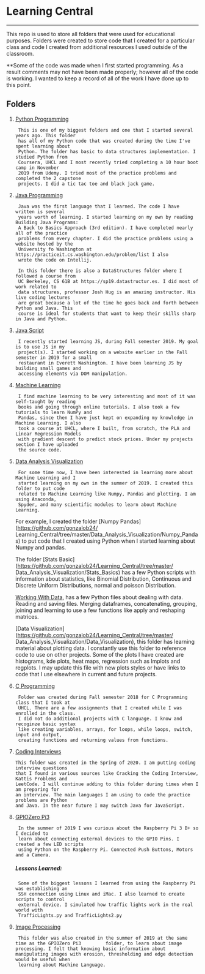 # Learning Central
-------


This repo is used to store all folders that were used for educational purposes. Folders were created to store code that I created for a particular class and code I created from additional resources I used outside of the classroom.

**Some of the code was made when I first started programming. As a result comments may not have been made properly; however all of the code is working. I wanted to keep a record of all of the work I have done up to this point.

## Folders

1. [Python Programming](https://github.com/gonzalob24/Learning_Central/tree/master/Python_Programming)
		
		This is one of my biggest folders and one that I started several years ago. This folder
		has all of my Python code that was created during the time I've spent learning about
		Python. The folder has basic to data structures implementation. I studied Python from 
		Coursera, UHCL and I most recently tried completing a 10 hour boot camp in November 
		2019 from Udemy. I tried most of the practice problems and completed the 2 capstone 
		projects. I did a tic tac toe and black jack game. 

2. [Java Programming](https://github.com/gonzalob24/Learning_Central/tree/master/Java_Programming)
		
		Java was the first language that I learned. The code I have written is several 
		years worth of learning. I started learning on my own by reading Building Java Programs:
		A Back to Basics Approach (3rd edition). I have completed nearly all of the practice
		problems from every chapter. I did the practice problems using a website hosted by the
		University fo Washington at https://practiceit.cs.washington.edu/problem/list I also
		wrote the code on Intellij. 
		
		In this folder there is also a DataStructures folder where I followed a course from
		UC Berkeley, CS 61B at https://sp19.datastructur.es. I did most of work related to 
		data structures, professor Josh Hug is an amazing instructor. His live coding lectures
		are great because a lot of the time he goes back and forth between Python and Java. This
		course is ideal for students that want to keep their skills sharp in Java and Python. 

3. [Java Script](https://github.com/gonzalob24/Learning_Central/tree/master/JavaScript)

		I recently started learning JS, during Fall semester 2019. My goal is to use JS in my 
		project(s). I started working on a website earlier in the Fall semester in 2019 for a small
		restaurant in Everett Washington. I have been learning JS by building small games and
		accessing elements via DOM manipulation. 


4. [Machine Learning](https://github.com/gonzalob24/Learning_Central/tree/master/Machine_Learning)

		I find machine learning to be very interesting and most of it was self-taught by reading
		books and going through online tutorials. I also took a few tutorials to learn NumPy and
		Pandas, since then I have just kept on expanding my knowledge in Machine Learning. I also 
		took a course at UHCL, where I built, from scratch, the PLA and Linear Regression Models 
		with gradient descent to predict stock prices. Under my projects section I have uploaded 
		the source code. 

5. [Data Analysis Visualization](https://github.com/gonzalob24/Learning_Central/tree/master/Data_Analysis_Visualization)

		For some time now, I have been interested in learning more about Machine Learning and I
		started learning on my own in the summer of 2019. I created this folder to put code 
		related to Machine Learning like Numpy, Pandas and plotting. I am using Anaconda,
		Spyder, and many scientific modules to learn about Machine Learning.
	
	For example, I created the folder [Numpy Pandas](https://github.com/gonzalob24/
	Learning_Central/tree/master/Data_Analysis_Visualization/Numpy_Pandas) to put code that I 
	created using Python when I started learning about Numpy and pandas. 
	
	The folder [Stats Basic](https://github.com/gonzalob24/Learning_Central/tree/master/
	Data_Analysis_Visualization/Stats_Basics) has a few Python scripts with information 
	about statistics, like Binomial Distribution, Continuous and Discrete Uniform 
	Distributions, normal and poisson Distribution. 
	
	[Working With Data](gonzalob24), has a few Python files about dealing with data. Reading 
	and saving files. Merging dataframes, concatenating, grouping, joining and learning to use 	a few functions like apply and reshaping matrices.  
	
	[Data Visualization](https://github.com/gonzalob24/Learning_Central/tree/master/
	Data_Analysis_Visualization/Data_Visualization), this folder has learning material about
	plotting data. I constantly use this folder to reference code to use on other projects. 
	Some of the plots I have created are histograms, kde plots, heat maps, regression such as
	lmplots and regplots. I may update this file with new plots styles or have links to code
	that I use elsewhere in current and future projects. 


6. [C Programming](https://github.com/gonzalob24/Learning_Central/tree/master/C_Programming)
	
		Folder was created during Fall semester 2018 for C Programming class that I took at 
		UHCL. There are a few assignments that I created while I was enrolled in the class.
		I did not do additional projects with C language. I know and recoginze basic syntax
		like creating variables, arrays, for loops, while loops, switch, input and output, 
		creating functions and returning values from functions. 

7.  [Coding Interviews](https://github.com/gonzalob24/Learning_Central/tree/master/Coding_Interviews)

		This folder was created in the Spring of 2020. I am putting coding interview questions 
		that I found in various sources like Cracking the Coding Interview, Kattis Problems and
		LeetCode. I will continue adding to this folder during times when I am preparing for
		an interview. The main languages I am using to code the practice problems are Python
		and Java. In the near future I may switch Java for JavaScript.
	

8. [GPIOZero Pi3](https://github.com/gonzalob24/Learning_Central/tree/master/GPIOZero_Pi3)

		In the summer of 2019 I was curious about the Raspberry Pi 3 B+ so I decided to 
		learn about connecting external devices to the GPIO Pins. I created a few LED scripts
		using Python on the Raspberry Pi. Connected Push Buttons, Motors and a Camera. 
	
	##### Lessons Learned: 
				
		Some of the biggest lessons I learned from using the Raspberry Pi was establishing an
		SSH connection using Linux and iMac. I also learned to create scripts to control
		external device. I simulated how traffic lights work in the real world with 
		TrafficLights.py and TrafficLights2.py

9. [Image Processing](https://github.com/gonzalob24/Learning_Central/tree/master/Image_Processing)

		This folder was also created in the summer of 2019 at the same time as the GPIOZero Pi3 		folder, to learn about image processing. I felt that knowing basic information about 		manipulating images with erosion, thresholding and edge detection would be useful when 
		learning about Machine Language. 

		
	  
		
		
		
		
		
		
		
		
		
		
		
	
	
	
	
	
	
	